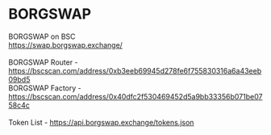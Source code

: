 # BORGSWAP
BORGSWAP on BSC<br>
https://swap.borgswap.exchange/<br>
<br>
BORGSWAP Router - https://bscscan.com/address/0xb3eeb69945d278fe6f755830316a6a43eeb09bd5<br>
BORGSWAP Factory - https://bscscan.com/address/0x40dfc2f530469452d5a9bb33356b071be0758c4c<br>
<br>
Token List - https://api.borgswap.exchange/tokens.json<br>


